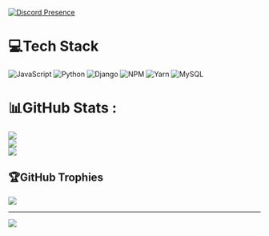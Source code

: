 [![Discord Presence](https://lanyard.cnrad.dev/api/561701757386752013)](https://discord.com/users/561701757386752013)

# 💻Tech Stack
![JavaScript](https://img.shields.io/badge/javascript-%23323330.svg?style=flat&logo=javascript&logoColor=%23F7DF1E) ![Python](https://img.shields.io/badge/python-3670A0?style=flat&logo=python&logoColor=ffdd54) ![Django](https://img.shields.io/badge/django-%23092E20.svg?style=flat&logo=django&logoColor=white) ![NPM](https://img.shields.io/badge/NPM-%23000000.svg?style=flat&logo=npm&logoColor=white) ![Yarn](https://img.shields.io/badge/yarn-%232C8EBB.svg?style=flat&logo=yarn&logoColor=white) ![MySQL](https://img.shields.io/badge/mysql-%2300f.svg?style=flat&logo=mysql&logoColor=white)
# 📊GitHub Stats :
![](https://github-readme-stats.vercel.app/api?username=TCO46&theme=omni&hide_border=false&include_all_commits=true&count_private=false)<br/>
![](https://github-readme-streak-stats.herokuapp.com/?user=TCO46&theme=omni&hide_border=false)<br/>
![](https://github-readme-stats.vercel.app/api/top-langs/?username=TCO46&theme=omni&hide_border=false&include_all_commits=true&count_private=false&layout=compact)

## 🏆GitHub Trophies
![](https://github-trophies.vercel.app/?username=TCO46&theme=onedark&no-frame=false&no-bg=false&margin-w=4)

---
[![](https://visitcount.itsvg.in/api?id=TCO46&icon=0&color=8)](https://visitcount.itsvg.in)
